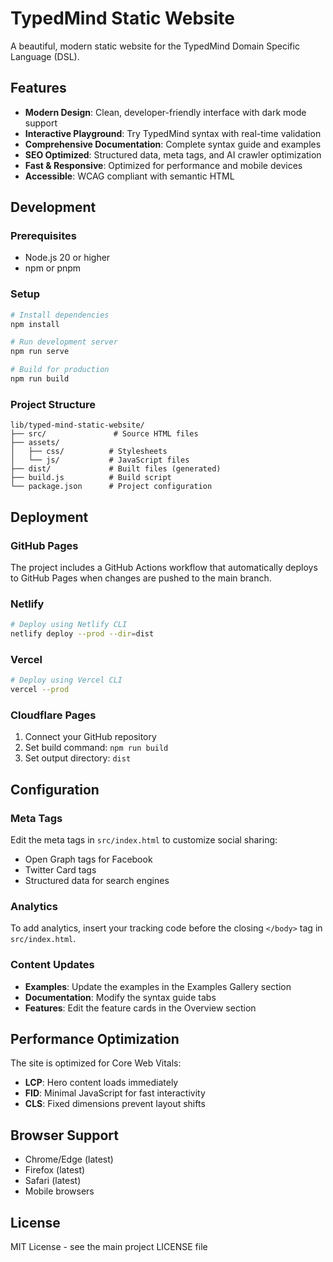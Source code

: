 # TypedMind Static Website

A beautiful, modern static website for the TypedMind Domain Specific Language (DSL).

## Features

- **Modern Design**: Clean, developer-friendly interface with dark mode support
- **Interactive Playground**: Try TypedMind syntax with real-time validation
- **Comprehensive Documentation**: Complete syntax guide and examples
- **SEO Optimized**: Structured data, meta tags, and AI crawler optimization
- **Fast & Responsive**: Optimized for performance and mobile devices
- **Accessible**: WCAG compliant with semantic HTML

## Development

### Prerequisites

- Node.js 20 or higher
- npm or pnpm

### Setup

```bash
# Install dependencies
npm install

# Run development server
npm run serve

# Build for production
npm run build
```

### Project Structure

```
lib/typed-mind-static-website/
├── src/               # Source HTML files
├── assets/           
│   ├── css/          # Stylesheets
│   └── js/           # JavaScript files
├── dist/             # Built files (generated)
├── build.js          # Build script
└── package.json      # Project configuration
```

## Deployment

### GitHub Pages

The project includes a GitHub Actions workflow that automatically deploys to GitHub Pages when changes are pushed to the main branch.

### Netlify

```bash
# Deploy using Netlify CLI
netlify deploy --prod --dir=dist
```

### Vercel

```bash
# Deploy using Vercel CLI
vercel --prod
```

### Cloudflare Pages

1. Connect your GitHub repository
2. Set build command: `npm run build`
3. Set output directory: `dist`

## Configuration

### Meta Tags

Edit the meta tags in `src/index.html` to customize social sharing:

- Open Graph tags for Facebook
- Twitter Card tags
- Structured data for search engines

### Analytics

To add analytics, insert your tracking code before the closing `</body>` tag in `src/index.html`.

### Content Updates

- **Examples**: Update the examples in the Examples Gallery section
- **Documentation**: Modify the syntax guide tabs
- **Features**: Edit the feature cards in the Overview section

## Performance Optimization

The site is optimized for Core Web Vitals:

- **LCP**: Hero content loads immediately
- **FID**: Minimal JavaScript for fast interactivity
- **CLS**: Fixed dimensions prevent layout shifts

## Browser Support

- Chrome/Edge (latest)
- Firefox (latest)
- Safari (latest)
- Mobile browsers

## License

MIT License - see the main project LICENSE file